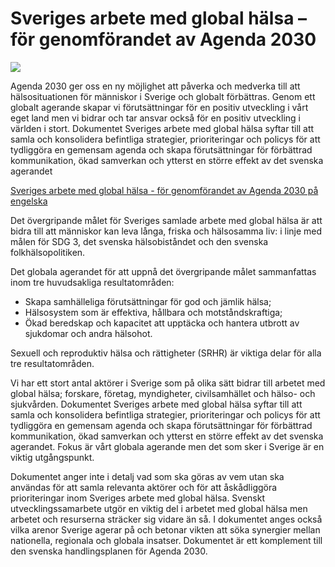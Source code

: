 # Sveriges arbete med global hälsa – för genomförandet av Agenda 2030

![](/contentassets/e7e070f7d8ae466fa3e092aa8243fa41/sveriges-arbete-for-global-halsa.jpg?width=150&quality=85)


Agenda 2030 ger oss en ny möjlighet att påverka och medverka till att hälsosituationen för människor i Sverige och globalt förbättras. Genom ett globalt agerande skapar vi förutsättningar för en positiv utveckling i vårt eget land men vi bidrar och tar ansvar också för en positiv utveckling i världen i stort. Dokumentet Sveriges arbete med global hälsa syftar till att samla och konsolidera befintliga strategier, prioriteringar och policys för att tydliggöra en gemensam agenda och skapa förutsättningar för förbättrad kommunikation, ökad samverkan och ytterst en större effekt av det svenska agerandet


[Sveriges arbete med global hälsa \- för genomförandet av Agenda 2030 på engelska](https://www.government.se/information-material/2018/11/swedens-work-on-global-health--implementing-the-2030-agenda/)

Det övergripande målet för Sveriges samlade arbete med global hälsa är att bidra till att människor kan leva långa, friska och hälsosamma liv: i linje med målen för SDG 3, det svenska hälsobiståndet och den svenska folkhälsopolitiken.

Det globala agerandet för att uppnå det övergripande
målet sammanfattas inom tre huvudsakliga resultatområden:

* Skapa samhälleliga förutsättningar för god och jämlik
hälsa;
* Hälsosystem som är effektiva, hållbara och motståndskraftiga;
* Ökad beredskap och kapacitet att upptäcka och hantera utbrott av sjukdomar och andra hälsohot.

Sexuell och reproduktiv hälsa och rättigheter (SRHR) är
viktiga delar för alla tre resultatområden.

Vi har ett stort antal aktörer i Sverige som på olika sätt bidrar till arbetet med global hälsa; forskare, företag, myndigheter, civilsamhället och hälso\- och sjukvården. Dokumentet Sveriges arbete med global hälsa syftar till att samla och konsolidera befintliga strategier, prioriteringar och policys för att tydliggöra en gemensam agenda och skapa förutsättningar för förbättrad kommunikation, ökad samverkan och ytterst en större effekt av det svenska agerandet. Fokus är vårt globala agerande men det som sker i Sverige är en viktig utgångspunkt.

Dokumentet anger inte i detalj vad som ska göras av vem utan ska användas för att samla relevanta aktörer och för att åskådliggöra prioriteringar inom Sveriges arbete med global hälsa. Svenskt utvecklingssamarbete utgör en viktig del i arbetet med global hälsa men arbetet och resurserna sträcker sig vidare än så. I dokumentet anges också vilka arenor Sverige agerar på och betonar vikten att söka synergier mellan nationella, regionala och globala insatser. Dokumentet är ett komplement till den svenska handlingsplanen för Agenda 2030\.
